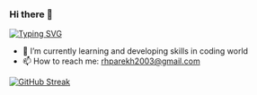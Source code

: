 ### Hi there 👋 
[![Typing SVG](https://readme-typing-svg.demolab.com?font=Fira+Code&pause=1000&color=F7C59D&background=E6F2FF00&random=false&width=435&lines=Computer+Science+Student;Learning+%26+Growing)](https://git.io/typing-svg)
<!--
**raheelhparekh/raheelhparekh** is a ✨ _special_ ✨ repository because its `README.md` (this file) appears on your GitHub profile.

Here are some ideas to get you started:

- 🔭 I’m currently working 
- 👯 I’m looking to collaborate on ...
- 🤔 I’m looking for help with ...
- 💬 Ask me about ...
- 😄 Pronouns: ...
- ⚡ Fun fact: ...
-->
- 🌱 I’m currently learning and developing skills in coding world
- 📫 How to reach me: rhparekh2003@gmail.com


<a href="https://git.io/streak-stats"><img src="https://github-readme-streak-stats.herokuapp.com?user=raheelhparekh&theme=dark&date_format=j%20M%5B%20Y%5D" alt="GitHub Streak" /></a>
